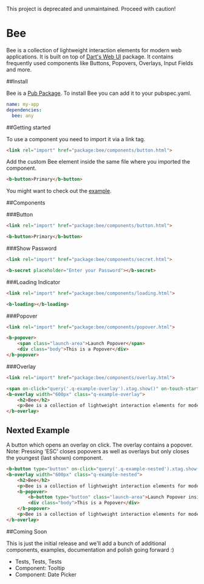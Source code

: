 This project is deprecated and unmaintained. Proceed with caution!

# Bee

Bee is a collection of lightweight interaction elements for modern web applications. It is built on top of [Dart's Web UI](http://www.dartlang.org/articles/web-ui/) package. It contains frequently used components like Buttons, Popovers, Overlays, Input Fields and more.

##Install

Bee is a [Pub Package](http://pub.dartlang.org/packages/bee). To install Bee you can add it to your pubspec.yaml.

```yaml
name: my-app
dependencies:
  bee: any
```

##Getting started

To use a component you need to import it via a link tag.

```html
<link rel="import" href="package:bee/components/button.html">
```

Add the custom Bee element inside the same file where you imported the component.

```html
<b-button>Primary</b-button>
```

You might want to check out the [example](https://github.com/blossom/bee/tree/master/example).

##Components

###Button

```html
<link rel="import" href="package:bee/components/button.html">
```

```html
<b-button>Primary</b-button>
```

###Show Password

```html
<link rel="import" href="package:bee/components/secret.html">
```

```html
<b-secret placeholder="Enter your Password"></b-secret>
```

###Loading Indicator

```html
<link rel="import" href="package:bee/components/loading.html">
```

```html
<b-loading></b-loading>
```

###Popover

```html
<link rel="import" href="package:bee/components/popover.html">
```

```html
<b-popover>
    <span class="launch-area">Launch Popover</span>
    <div class="body">This is a Popover</div>
</b-popover>
```

###Overlay

```html
<link rel="import" href="package:bee/components/overlay.html">
```

```html
<span on-click="query('.q-example-overlay').xtag.show()" on-touch-start="query('.q-example-overlay').xtag.show()">Launch Overlay</span>
<b-overlay width="600px" class="q-example-overlay">
    <h2>Bee</h2>
    <p>Bee is a collection of lightweight interaction elements for modern web applications. It is built on top of Dart's Web UI package. It contains frequently used components like Buttons, Popovers, Overlays, Input Fields and more.</p>
</b-overlay>
```

## Nexted Example

A button which opens an overlay on click. The overlay contains a popover.
Note: Pressing 'ESC' closes popovers as well as overlays but only closes the youngest (last shown) component.

```html
<b-button type="button" on-click="query('.q-example-nested').xtag.show()" on-touch-start="query('.q-example-nested').xtag.show()">Launch Overlay</b-button>
<b-overlay width="600px" class="q-example-nested">
    <h2>Bee</h2>
    <p>Bee is a collection of lightweight interaction elements for modern web applications. It is built on top of Dart's Web UI package. It contains frequently used components like Buttons, Popovers, Overlays, Input Fields and more.</p>
    <b-popover>
        <b-button type="button" class="launch-area">Launch Popover inside Overlay</b-button>
        <div class="body">This is a Popover</div>
    </b-popover>
    <p>Bee is a collection of lightweight interaction elements for modern web applications. It is built on top of Dart's Web UI package. It contains frequently used components like Buttons, Popovers, Overlays, Input Fields and more.</p>
</b-overlay>
```

##Coming Soon

This is just the initial release and we'll add a bunch of additional components, examples, documentation and polish going forward :)

* Tests, Tests, Tests
* Component: Tooltip
* Component: Date Picker
